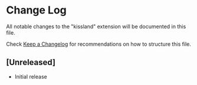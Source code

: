 # Change Log

All notable changes to the "kissland" extension will be documented in this file.

Check [Keep a Changelog](http://keepachangelog.com/) for recommendations on how to structure this file.

## [Unreleased]

- Initial release
